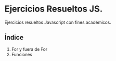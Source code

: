 # Ejercicios Resueltos JS.
Ejercicios resueltos Javascript con fines académicos.

## Índice
1. For y fuera de For
2. Funciones

